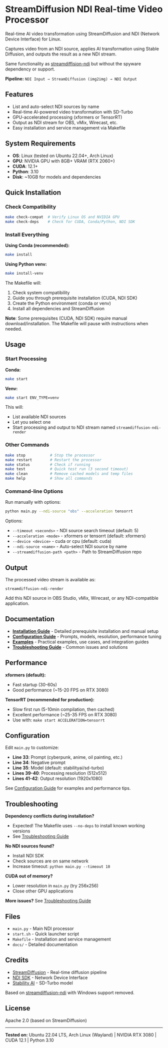 # StreamDiffusion NDI Real-time Video Processor

Real-time AI video transformation using StreamDiffusion and NDI (Network Device Interface) for Linux.

Captures video from an NDI source, applies AI transformation using Stable Diffusion, and outputs the result as a new NDI stream.

Same functionality as [streamdiffision-ndi](https://github.com/ktamas77/streamdiffusion-ndi) but without the spyware dependency or support.

**Pipeline:** `NDI Input → StreamDiffusion (img2img) → NDI Output`

## Features

- List and auto-select NDI sources by name
- Real-time AI-powered video transformation with SD-Turbo
- GPU-accelerated processing (xformers or TensorRT)
- Output as NDI stream for OBS, vMix, Wirecast, etc.
- Easy installation and service management via Makefile

## System Requirements

- **OS**: Linux (tested on Ubuntu 22.04+, Arch Linux)
- **GPU**: NVIDIA GPU with 8GB+ VRAM (RTX 2060+)
- **CUDA**: 12.1+
- **Python**: 3.10
- **Disk**: ~10GB for models and dependencies

## Quick Installation

### Check Compatibility

```bash
make check-compat  # Verify Linux OS and NVIDIA GPU
make check-deps    # Check for CUDA, Conda/Python, NDI SDK
```

### Install Everything

**Using Conda (recommended):**
```bash
make install
```

**Using Python venv:**
```bash
make install-venv
```

The Makefile will:
1. Check system compatibility
2. Guide you through prerequisite installation (CUDA, NDI SDK)
3. Create the Python environment (conda or venv)
4. Install all dependencies and StreamDiffusion

**Note**: Some prerequisites (CUDA, NDI SDK) require manual download/installation. The Makefile will pause with instructions when needed.

## Usage

### Start Processing

**Conda:**
```bash
make start
```

**Venv:**
```bash
make start ENV_TYPE=venv
```

This will:
- List available NDI sources
- Let you select one
- Start processing and output to NDI stream named `streamdiffusion-ndi-render`

### Other Commands

```bash
make stop           # Stop the processor
make restart        # Restart the processor
make status         # Check if running
make test           # Quick test run (3 second timeout)
make clean          # Remove cached models and temp files
make help           # Show all commands
```

### Command-line Options

Run manually with options:
```bash
python main.py --ndi-source "obs" --acceleration tensorrt
```

Options:
- `--timeout <seconds>` - NDI source search timeout (default: 5)
- `--acceleration <mode>` - xformers or tensorrt (default: xformers)
- `--device <device>` - cuda or cpu (default: cuda)
- `--ndi-source <name>` - Auto-select NDI source by name
- `--streamdiffusion-path <path>` - Path to StreamDiffusion repo

## Output

The processed video stream is available as:
```
streamdiffusion-ndi-render
```

Add this NDI source in OBS Studio, vMix, Wirecast, or any NDI-compatible application.

## Documentation

- **[Installation Guide](docs/installation.md)** - Detailed prerequisite installation and manual setup
- **[Configuration Guide](docs/configuration.md)** - Prompts, models, resolution, performance tuning
- **[Examples](docs/examples.md)** - Practical examples, use cases, and integration guides
- **[Troubleshooting Guide](docs/troubleshooting.md)** - Common issues and solutions

## Performance

**xformers (default):**
- Fast startup (30-60s)
- Good performance (~15-20 FPS on RTX 3080)

**TensorRT (recommended for production):**
- Slow first run (5-10min compilation, then cached)
- Excellent performance (~25-35 FPS on RTX 3080)
- Use with: `make start ACCELERATION=tensorrt`

## Configuration

Edit `main.py` to customize:
- **Line 33**: Prompt (cyberpunk, anime, oil painting, etc.)
- **Line 34**: Negative prompt
- **Line 35**: Model (default: stabilityai/sd-turbo)
- **Lines 39-40**: Processing resolution (512x512)
- **Lines 41-42**: Output resolution (1920x1080)

See [Configuration Guide](docs/configuration.md) for examples and performance tips.

## Troubleshooting

**Dependency conflicts during installation?**
- Expected! The Makefile uses `--no-deps` to install known working versions
- See [Troubleshooting Guide](docs/troubleshooting.md)

**No NDI sources found?**
- Install NDI SDK
- Check sources are on same network
- Increase timeout: `python main.py --timeout 10`

**CUDA out of memory?**
- Lower resolution in `main.py` (try 256x256)
- Close other GPU applications

**More issues?** See [Troubleshooting Guide](docs/troubleshooting.md)

## Files

- `main.py` - Main NDI processor
- `start.sh` - Quick launcher script
- `Makefile` - Installation and service management
- `docs/` - Detailed documentation

## Credits

- [StreamDiffusion](https://github.com/cumulo-autumn/StreamDiffusion) - Real-time diffusion pipeline
- [NDI SDK](https://ndi.tv/) - Network Device Interface
- [Stability AI](https://stability.ai/) - SD-Turbo model

Based on [streamdiffusion-ndi](https://github.com/ktamas77/streamdiffusion-ndi) with Windows support removed.

## License

Apache 2.0 (based on StreamDiffusion)

---

**Tested on:** Ubuntu 22.04 LTS, Arch Linux (Wayland) | NVIDIA RTX 3080 | CUDA 12.1 | Python 3.10
